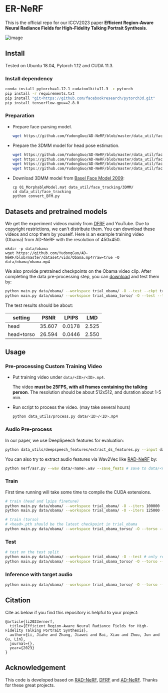 # ER-NeRF

This is the official repo for our ICCV2023 paper **Efficient Region-Aware Neural Radiance Fields for High-Fidelity Talking Portrait Synthesis**.

![image](assets/main.png)

## Install

Tested on Ubuntu 18.04, Pytorch 1.12 and CUDA 11.3.

### Install dependency

```bash
conda install pytorch==1.12.1 cudatoolkit=11.3 -c pytorch
pip install -r requirements.txt
pip install "git+https://github.com/facebookresearch/pytorch3d.git"
pip install tensorflow-gpu==2.8.0
```

### Preparation

- Prepare face-parsing model.

  ```bash
  wget https://github.com/YudongGuo/AD-NeRF/blob/master/data_util/face_parsing/79999_iter.pth?raw=true -O data_utils/face_parsing/79999_iter.pth
  ```

- Prepare the 3DMM model for head pose estimation.

  ```bash
  wget https://github.com/YudongGuo/AD-NeRF/blob/master/data_util/face_tracking/3DMM/exp_info.npy?raw=true -O data_utils/face_tracking/3DMM/exp_info.npy
  wget https://github.com/YudongGuo/AD-NeRF/blob/master/data_util/face_tracking/3DMM/keys_info.npy?raw=true -O data_utils/face_tracking/3DMM/keys_info.npy
  wget https://github.com/YudongGuo/AD-NeRF/blob/master/data_util/face_tracking/3DMM/sub_mesh.obj?raw=true -O data_utils/face_tracking/3DMM/sub_mesh.obj
  wget https://github.com/YudongGuo/AD-NeRF/blob/master/data_util/face_tracking/3DMM/topology_info.npy?raw=true -O data_utils/face_tracking/3DMM/topology_info.npy
  ```

- Download 3DMM model from [Basel Face Model 2009](https://faces.dmi.unibas.ch/bfm/main.php?nav=1-1-0&id=details):

  ```
  cp 01_MorphableModel.mat data_util/face_tracking/3DMM/
  cd data_util/face_tracking
  python convert_BFM.py
  ```

## Datasets and pretrained models

We get the experiment videos mainly from [DFRF](https://github.com/sstzal/DFRF) and YouTube. Due to copyright restrictions, we can't distribute them. You can download these videos and crop them by youself. Here is an example training video (Obama) from AD-NeRF with the resolution of 450x450. 

```
mkdir -p data/obama
wget https://github.com/YudongGuo/AD-NeRF/blob/master/dataset/vids/Obama.mp4?raw=true -O data/obama/obama.mp4
```

We also provide pretrained checkpoints on the Obama video clip. After completing the data pre-processing step, you can [download](https://github.com/Fictionarry/ER-NeRF/releases/tag/ckpt) and test them by:

```bash
python main.py data/obama/ --workspace trial_obama/ -O --test --ckpt trial_obama/checkpoints/ngp.pth   # head
python main.py data/obama/ --workspace trial_obama_torso/ -O --test --torso --ckpt trial_obama_torso/checkpoints/ngp.pth   # head+torso
```

The test results should be about:

| setting    | PSNR   | LPIPS  | LMD   |
| ---------- | ------ | ------ | ----- |
| head       | 35.607 | 0.0178 | 2.525 |
| head+torso | 26.594 | 0.0446 | 2.550 |

## Usage

### Pre-processing Custom Training Video

* Put training video under `data/<ID>/<ID>.mp4`.

  The video **must be 25FPS, with all frames containing the talking person**. 
  The resolution should be about 512x512, and duration about 1-5 min.

* Run script to process the video. (may take several hours)

  ```bash
  python data_utils/process.py data/<ID>/<ID>.mp4
  ```

### Audio Pre-process

In our paper, we use DeepSpeech features for evaluation:

```bash
python data_utils/deepspeech_features/extract_ds_features.py --input data/<name>.wav # save to data/<name>.npy
```

You can also try to extract audio features via Wav2Vec like [RAD-NeRF](https://github.com/ashawkey/RAD-NeRF) by:

```bash
python nerf/asr.py --wav data/<name>.wav --save_feats # save to data/<name>_eo.npy
```

### Train

First time running will take some time to compile the CUDA extensions.

```bash
# train (head and lpips finetune)
python main.py data/obama/ --workspace trial_obama/ -O --iters 100000
python main.py data/obama/ --workspace trial_obama/ -O --iters 125000 --finetune_lips --patch_size 32

# train (torso)
# <head>.pth should be the latest checkpoint in trial_obama
python main.py data/obama/ --workspace trial_obama_torso/ -O --torso --head_ckpt <head>.pth --iters 200000
```

### Test

```bash
# test on the test split
python main.py data/obama/ --workspace trial_obama/ -O --test # only render the head and use GT image for torso
python main.py data/obama/ --workspace trial_obama_torso/ -O --torso --test # render both head and torso
```

### Inference with target audio

```bash
python main.py data/obama/ --workspace trial_obama_torso/ -O --torso --test --test_train --aud data/<audio>.npy
```

## Citation

Cite as below if you find this repository is helpful to your project:

```
@article{li2023ernerf,
  title={Efficient Region-Aware Neural Radiance Fields for High-Fidelity Talking Portrait Synthesis},
  author={Li, Jiahe and Zhang, Jiawei and Bai, Xiao and Zhou, Jun and Gu, Lin},
  journal={},
  year={2023}
}
```

## Acknowledgement

This code is developed based on [RAD-NeRF](https://github.com/ashawkey/RAD-NeRF), [DFRF](https://github.com/sstzal/DFRF) and [AD-NeRF](https://github.com/YudongGuo/AD-NeRF).  Thanks for these great projects.
